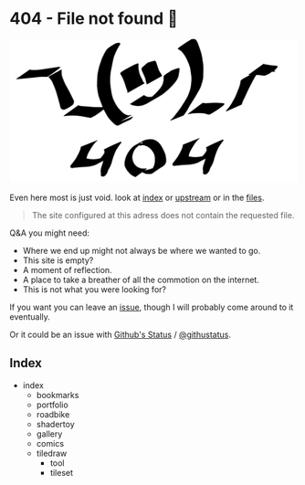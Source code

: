 # 404 - File not found 🤷
![¯\_(ツ)_/¯](404.svg)

Even here most is just void. look at [index](index.html) or [upstream](..) or in the [files](https://github.com/boukew99/boukew99.github.io).

> The site configured at this adress does not contain the requested file.

Q&A you might need:
- Where we end up might not always be where we wanted to go. 
- This site is empty?
- A moment of reflection.
- A place to take a breather of all the commotion on the internet.
- This is not what you were looking for?


If you want you can leave an [issue](https://github.com/boukew99/boukew99.github.io/issues), though I will probably come around to it eventually. 

Or it could be an issue with [Github's Status](https://www.githubstatus.com/) / [@githustatus](https://twitter.com/githubstatus).

## Index
- index
	- bookmarks
	- portfolio
	- roadbike
	- shadertoy
	- gallery
	- comics
	- tiledraw
		- tool
		- tileset
		

